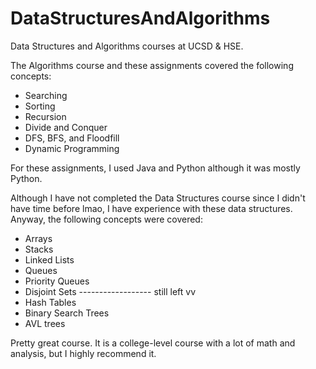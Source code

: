 # DataStructuresAndAlgorithms
Data Structures and Algorithms courses at UCSD & HSE. 

The Algorithms course and these assignments covered the following concepts:

  - Searching
  - Sorting
  - Recursion
  - Divide and Conquer
  - DFS, BFS, and Floodfill
  - Dynamic Programming
  
  For these assignments, I used Java and Python although it was mostly Python.

Although I have not completed the Data Structures course since I didn't have time before lmao, I have experience with these data structures. 
Anyway, the following concepts were covered:

 - Arrays
 - Stacks
 - Linked Lists
 - Queues
 - Priority Queues
 - Disjoint Sets
 ------------------ still left vv
 - Hash Tables
 - Binary Search Trees
 - AVL trees


Pretty great course. It is a college-level course with a lot of math and analysis, but I highly recommend it.
